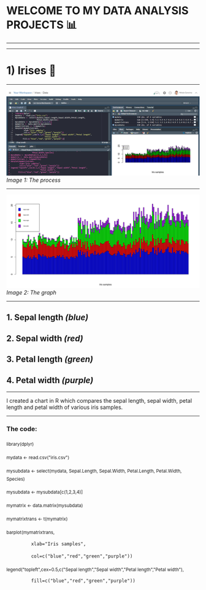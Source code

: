 WELCOME TO MY DATA ANALYSIS PROJECTS 📊
============================

----------------------------

----------------------------

# 1) Irises 🌸

--------------

![Image 1](https://github.com/cerovina/Irises-Graph/blob/main/IrisScreenshot.png?raw=true)
_Image 1: The process_

------------------------------------------------------------------------------------------

![Image2](https://github.com/cerovina/Irises-Graph/blob/main/IrisesGraph.png?raw=true)
_Image 2: The graph_

--------------------------------------------------------------------------------------

## 1. Sepal length _(blue)_
## 2. Sepal width _(red)_
## 3. Petal length _(green)_
## 4. Petal width _(purple)_

-------------------------------------------------------------------------------------------------------------------------

I created a chart in R which compares the sepal length, sepal width, petal length and petal width of various iris samples.

--------------------------------------------------------------------------------------------------------------------------

### The code:

<sub>library(dplyr)</sub>

<sub>mydata <- read.csv("iris.csv")</sub>
          
<sub>mysubdata <- select(mydata, Sepal.Length, Sepal.Width, Petal.Length, Petal.Width, Species)</sub>
        
<sub>mysubdata <- mysubdata[c(1,2,3,4)]</sub>
             
<sub>mymatrix <- data.matrix(mysubdata)</sub>
        
<sub>mymatrixtrans <- t(mymatrix)</sub>
                 
<sub>barplot(mymatrixtrans,</sub>
                 
             xlab="Iris samples",
                 
             col=c("blue","red","green","purple"))
                 
<sub>legend("topleft",cex=0.5,c("Sepal length","Sepal width","Petal length","Petal width"),</sub>
                 
             fill=c("blue","red","green","purple"))
